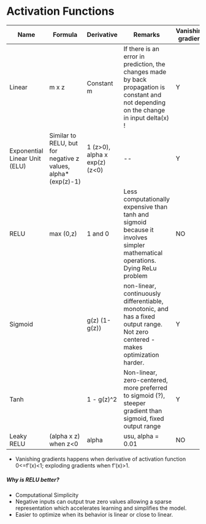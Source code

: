 # Activation Functions

| Name | Formula | Derivative | Remarks | Vanishing gradient | Activation Blowup |
|--|--|--|--|--|--|
| Linear | m x z | Constant m | If there is an error in prediction, the changes made by back propagation is constant and not depending on the change in input delta(x) ! | Y | Y |
| Exponential Linear Unit (ELU) | Similar to RELU, but for negative z values, alpha*(exp(z)-1) | 1 (z>0), alpha x exp(z) (z<0) |--| Y | Y |
| RELU | max (0,z) | 1 and 0 | Less computationally expensive than tanh and sigmoid because it involves simpler mathematical operations. Dying ReLu problem| NO | Y |
| Sigmoid | | g(z) (1-g(z))| non-linear, continuously differentiable, monotonic, and has a fixed output range. Not zero centered - makes optimization harder.| Y | NO |
|Tanh|| 1 - g(z)^2|Non-linear, zero-centered, more preferred to sigmoid (?), steeper gradient than sigmoid,  fixed output range |Y|NO|
| Leaky RELU| (alpha x z) when z<0 | alpha | usu, alpha = 0.01 | NO | Y |
* Vanishing gradients happens when derivative of activation function 0<=f’(x)<1; exploding gradients when f’(x)>1.

##### Why is RELU better?
* Computational Simplicity
* Negative inputs can output true zero values allowing a sparse representation which accelerates learning and simplifies the model.
* Easier to optimize when its behavior is linear or close to linear.
